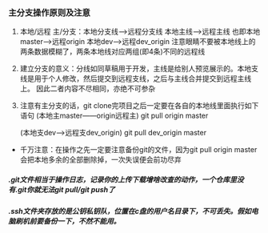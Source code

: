### 主分支操作原则及注意
1. 本地/远程 主/分支：本地分支线——>远程分支线 本地主线——>远程主线  也即本地master——>远程origin 本地dev——>远程dev_origin
   注意眼睛不要被本地线上的两条数据模糊了，两条本地线对应两组(即4条)不同的远程线
2. 建立分支的意义：分线如同草稿用于开发，主线是给别人预览展示的。本地支线是用于个人修改，然后提交到远程支线，之后与主线合并提交到远程主线上。
   因此二者内容不尽相同，亦绝不可参杂
3. 注意有主分支的话，git clone完项目之后一定要在各自的本地线里面执行如下语句
   (本地主master——origin远程主)
   git pull origin master
   
   (本地支dev——>远程支dev_origin)
   git pull dev_origin master
   
 * 千万注意：在操作之先一定要注意备份git的文件，因为git pull origin master会把本地多余的全部删除掉，一次失误便会前功尽弃 
 
 ##### .git文件相当于操作日志，记录你的上传下载增啥改查的动作，一个仓库里没有.git你就无法git pull/git push了
 ##### .ssh文件夹存放的是公钥私钥队，位置在c盘的用户名目录下，不可丢失。假如电脑刷机前要备份一下，不然不能用。
